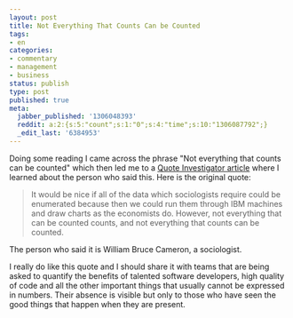 ```yaml
---
layout: post
title: Not Everything That Counts Can be Counted
tags:
- en
categories:
- commentary
- management
- business
status: publish
type: post
published: true
meta:
  jabber_published: '1306048393'
  reddit: a:2:{s:5:"count";s:1:"0";s:4:"time";s:10:"1306087792";}
  _edit_last: '6384953'
---
```

Doing some reading I came across the phrase "Not everything that counts can be counted" which then led me to a <a href="http://quoteinvestigator.com/2010/05/26/everything-counts-einstein/">Quote Investigator article</a> where I learned about the person who said this. Here is the original quote:

<blockquote>
It would be nice if all of the data which sociologists require could be enumerated because then we could run them through IBM machines and draw charts as the economists do. However, not everything that can be counted counts, and not everything that counts can be counted.
</blockquote>

The person who said it is William Bruce Cameron, a sociologist.

I really do like this quote and I should share it with teams that are being asked to quantify the benefits of talented software developers, high quality of code and all the other important things that usually cannot be expressed in numbers. Their absence is visible but only to those who have seen the good things that happen when they are present.

